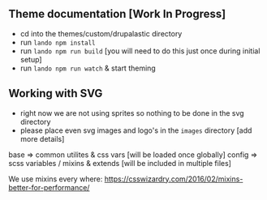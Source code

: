 ## Theme documentation [Work In Progress]

- cd into the themes/custom/drupalastic directory
- run `lando npm install`
- run `lando npm run build` [you will need to do this just once during initial setup]
- run `lando npm run watch` & start theming


## Working with SVG
- right now we are not using sprites so nothing to be done in the svg directory
- please place even svg images and logo's in the `images` directory [add more details]

base => common utilites & css vars [will be loaded once globally]
config => scss variables / mixins & extends [will be included in multiple files]

We use mixins every where: https://csswizardry.com/2016/02/mixins-better-for-performance/

